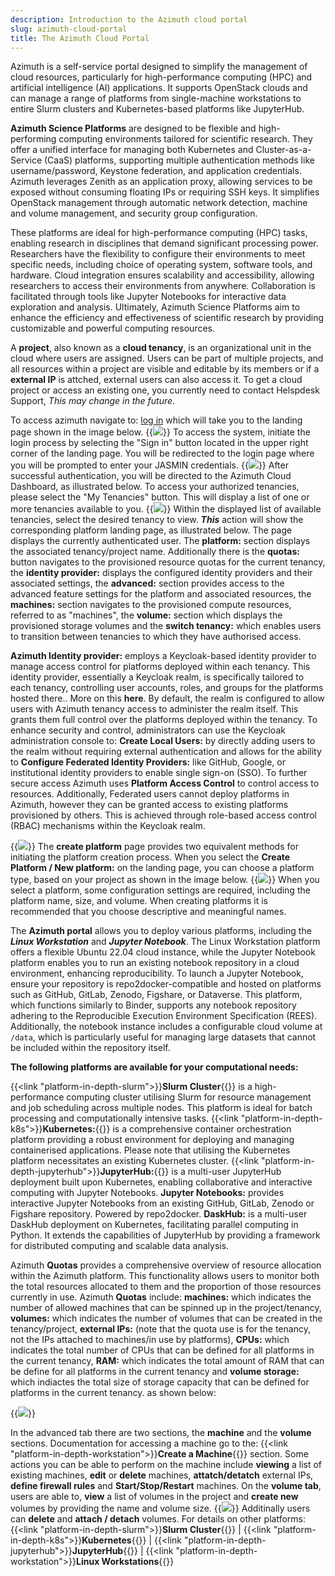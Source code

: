```yaml
---
description: Introduction to the Azimuth cloud portal
slug: azimuth-cloud-portal
title: The Azimuth Cloud Portal
---
```

Azimuth is a self-service portal designed to simplify the management of cloud resources, particularly for high-performance computing (HPC)
and artificial intelligence (AI) applications. It supports OpenStack clouds and can manage a range of platforms from single-machine
workstations to entire Slurm clusters and Kubernetes-based platforms like JupyterHub.

**Azimuth Science Platforms** are designed to be flexible and high-performing computing environments tailored for scientific research.
They offer a unified interface for managing both Kubernetes and Cluster-as-a-Service (CaaS) platforms, supporting multiple authentication
methods like username/password, Keystone federation, and application credentials.  Azimuth leverages Zenith as an application proxy,
allowing services to be exposed without consuming floating IPs or requiring SSH keys. It simplifies OpenStack management through
automatic network detection, machine and volume management, and security group configuration.

These platforms are ideal for high-performance computing (HPC) tasks, enabling research in disciplines that
demand significant processing power. Researchers have the flexibility to configure their environments to meet
specific needs, including choice of operating system, software tools, and hardware. Cloud integration ensures
scalability and accessibility, allowing researchers to access their environments from anywhere. Collaboration is
facilitated through tools like Jupyter Notebooks for interactive data exploration and analysis. Ultimately, Azimuth Science Platforms
aim to enhance the efficiency and effectiveness of scientific research by providing customizable and powerful computing resources.

A **project**, also known as a **cloud tenancy**, is an organizational unit in the cloud where users are assigned.
Users can be part of multiple projects, and all resources within a project are visible and editable by its members or
if a **external IP** is attched, external users can also access it.
To get a cloud project or access an existing one, you currently need to contact Helspdesk Support, *This may change in the future*.

To access azimuth navigate to: [log in](https://portal.azimuth.jasmin.ac.uk/) which will take you to the landing page shown in the image below.
{{<image src="img/docs/azimuth-images/Azimuth-landing-Page.jpg" caption="Landing page" wrapper="col-9 mx-auto" wrapper="text-center">}}
To access the system, initiate the login process by selecting the "Sign in" button located in the upper right corner of the landing page.
You will be redirected to the login page where you will be prompted to enter your JASMIN credentials.
{{<image src="img/docs/azimuth-images/Azimuth-Login-Page.jpg" caption="Log in" wrapper="col-2 mx-auto" wrapper="text-center">}}
After successful authentication, you will be directed to the Azimuth Cloud Dashboard, as illustrated below.
To access your authorized tenancies, please select the "My Tenancies" button. This will display a list of one or more tenancies available to you.
{{<image src="img/docs/azimuth-images/Azimuth-list-of-Tenants-Page.jpg" caption="List of Tenants" wrapper="col-9 mx-auto" wrapper="text-center">}}
Within the displayed list of available tenancies, select the desired tenancy to view. ***This*** action will show the corresponding platform landing page, as illustrated below. The page displays the currently authenticated user. The **platform:**  section displays the associated tenancy/project name. Additionally there is the **quotas:** button navigates to the provisioned resource quotas for the current tenancy, the
**identity provider:** displays the configured identity providers and their associated settings, the **advanced:** section provides access to the advanced feature settings for the platform and associated resources, the **machines:** section navigates to the provisioned compute resources, referred to as "machines", the **volume:** section which displays the provisioned storage volumes and the **switch tenancy:** which enables users to transition between tenancies to which they have authorised access.

**Azimuth Identity provider:** employs a Keycloak-based identity provider to manage access control for platforms deployed
within each tenancy. This identity provider, essentially a Keycloak realm, is specifically tailored to each tenancy, controlling user
accounts, roles, and groups for the platforms hosted there.. More on this **here**. By default, the realm is configured to allow users with
Azimuth tenancy access to administer the realm itself. This grants them full control over the platforms deployed within the tenancy. To enhance
security and control, administrators can use the Keycloak administration console to: **Create Local Users:** by directly adding users
to the realm without requiring external authentication and allows for the ability to **Configure Federated Identity Providers:**
like GitHub, Google, or institutional identity providers to enable single sign-on (SSO). To further secure access Azimuth uses
**Platform Access Control** to control access to resources. Additionally, Federated users cannot deploy platforms in
Azimuth, however they can be granted access to existing platforms provisioned by others. This is achieved through role-based access control (RBAC) mechanisms within the Keycloak realm.

{{<image src="img/docs/azimuth-images/azimuth-tenancy-platform-landing-page.jpg" caption="platform landing page">}}
The **create platform** page provides two equivalent methods for initiating the platform creation process. When you select the
**Create Platform / New platform:** on the landing page, you can choose a platform type, based on your project as shown in the image below.
{{<image src="img/docs/azimuth-images/Azimuth-new-platform.jpg" caption="new platform list page" wrapper="col-6 mx-auto" wrapper="text-center">}}
When you select a platform, some configuration settings are required, including the platform name, size, and volume. When creating platforms it is recommended that you choose descriptive and meaningful names.

The **Azimuth portal** allows you to deploy various platforms, including the ***Linux Workstation*** and ***Jupyter Notebook***. The Linux
Workstation platform offers a flexible Ubuntu 22.04 cloud instance, while the Jupyter Notebook platform enables you to run
an existing notebook repository in a cloud environment, enhancing reproducibility. To launch a Jupyter Notebook, ensure your
repository is repo2docker-compatible and hosted on platforms such as GitHub, GitLab, Zenodo, Figshare, or Dataverse. This platform,
which functions similarly to Binder, supports any notebook repository adhering to the Reproducible Execution Environment Specification (REES).
Additionally, the notebook instance includes a configurable cloud volume at `/data`, which is particularly useful for managing large datasets
that cannot be included within the repository itself.

**The following platforms are available for your computational needs:**

{{<link "platform-in-depth-slurm">}}**Slurm Cluster**{{</link>}} is a high-performance computing cluster utilising Slurm for resource management and job scheduling across multiple nodes. This platform is ideal for batch processing and computationally intensive tasks. {{<link "platform-in-depth-k8s">}}**Kubernetes:**{{</link>}} is a comprehensive container orchestration platform providing a robust environment for deploying and managing containerised applications. Please note that utilising the Kubernetes platform necessitates an existing Kubernetes cluster. {{<link "platform-in-depth-jupyterhub">}}**JupyterHub:**{{</link>}} is a multi-user JupyterHub deployment built upon Kubernetes, enabling collaborative and interactive computing with Jupyter Notebooks. **Jupyter Notebooks:** provides interactive Jupyter Notebooks from an existing GitHub, GitLab, Zenodo or Figshare repository. Powered by repo2docker. **DaskHub:** is a multi-user DaskHub deployment on Kubernetes, facilitating parallel computing in Python. It extends the capabilities of JupyterHub by providing a framework for distributed computing and scalable data analysis.

Azimuth **Quotas** provides a comprehensive overview of resource allocation within the Azimuth platform. This functionality allows users to monitor both the total resources allocated to them and the proportion of those resources currently in use. Azimuth **Quotas** include: **machines:** which indicates the number of allowed machines that can be spinned up in the project/tenancy, **volumes:** which indicates the number of volumes that can be created in the tenancy/project, **external IPs:** (note that the quota use is for the tenancy, not the IPs attached to machines/in use by platforms), **CPUs:** which indicates the total number of CPUs that can be defined for all platforms in the current tenancy, **RAM:** which indicates the total amount of RAM that can be define for all platforms in the current tenancy and **volume storage:** which indiactes the total size
of storage capacity that can be defined for platforms in the current tenancy. as shown below:

{{<image src="img/docs/azimuth-images/Azimuth-quotas-Page.jpg" caption="Quotas page" wrapper="col-6 mx-auto" wrapper="text-center">}}

In the advanced tab there are two sections, the **machine** and the **volume** sections. Documentation for accessing a machine go to the:
{{<link "platform-in-depth-workstation">}}**Create a Machine**{{</link>}} section. Some actions you can be able to perform on the machine include **viewing** a list of existing machines, **edit** or **delete** machines, **attatch/detatch** external IPs, **define firewall rules** and **Start/Stop/Restart** machines. On the **volume tab**, users are able to, **view** a list of volumes in the project and **create new** volumes by providing the name and volume size.
{{<image src="img/docs/azimuth-images/Azimuth-create-volume-Page.jpg" caption="Azimuth New volume" wrapper="col-4 mx-auto" wrapper="text-center">}}
Additinally users can **delete** and **attach / detach** volumes.
For details on other platforms: {{<link "platform-in-depth-slurm">}}**Slurm Cluster**{{</link>}} | {{<link "platform-in-depth-k8s">}}**Kubernetes**{{</link>}} | {{<link "platform-in-depth-jupyterhub">}}**JupyterHub**{{</link>}} | {{<link "platform-in-depth-workstation">}}**Linux Workstations**{{</link>}}
